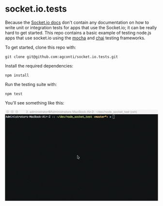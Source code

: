 socket.io.tests
===============

Because the [Socket.io docs](http://socket.io/docs/logging-and-debugging/) don't contain any documentation on how to write unit or integration tests for apps that use the Socket.io; it can be really hard to get started. This repo contains a basic example of testing node.js apps that use socket.io using the [mocha](http://mochajs.org/) and [chai](http://chaijs.com/) testing frameworks.

To get started, clone this repo with:
```
git clone git@github.com:agconti/socket.io.tests.git
```
Install the required dependencies:
```
npm install
```
Run the testing suite with: 
```
npm test
```
You'll see something like this:

![socketio_testing](media/socketio_testing.gif)
